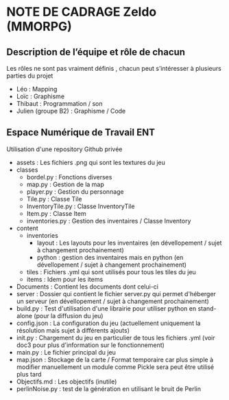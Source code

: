 # NOTE DE CADRAGE Zeldo (MMORPG)

## Description de l’équipe et rôle de chacun
Les rôles ne sont pas vraiment définis , chacun peut s’intéresser à plusieurs parties du projet
- Léo : Mapping
- Loïc : Graphisme
- Thibaut : Programmation / son
- Julien (groupe B2) : Graphisme / Code
## Espace Numérique de Travail ENT
Utilisation d'une repository Github privée
- assets : Les fichiers .png qui sont les textures du jeu
- classes
  - bordel.py : Fonctions diverses
  - map.py : Gestion de la map
  - player.py : Gestion du personnage
  - Tile.py : Classe Tile
  - InventoryTile.py : Classe InventoryTile
  - Item.py : Classe Item
  - inventories.py : Gestion des inventaires / Classe Inventory
- content
  - inventories
    - layout : Les layouts pour les inventaires (en dévellopement / sujet à changement prochainement)
    - python : gestion des inventaires mais en python (en dévellopement / sujet à changement prochainement)
  - tiles : Fichiers .yml qui sont utilisés pour tous les tiles du jeu
  - items : Idem pour les items
- Documents : Contient les documents dont celui-ci
- server : Dossier qui contient le fichier server.py qui permet d'héberger un serveur (en dévellopement / sujet à changement prochainement)
- build.py : Test d'utilisation d'une librairie pour utiliser python en stand-alone (pour la diffusion du jeu)
- config.json : La configuration du jeu (actuellement uniquement la résolution mais sujet à différents ajouts)
- init.py : Chargement du jeu en particulier de tous les fichiers .yml (voir doc3 pour plus d'information sur le fonctionnement)
- main.py : Le fichier principal du jeu
- map.json : Stockage de la carte / Format temporaire car plus simple à modifier manuellement un module comme Pickle sera peut être utilisé plus tard
- Objectifs.md : Les objectifs (inutile)
- perlinNoise.py : test de la génération en utilisant le bruit de Perlin
